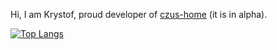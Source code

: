 Hi, I am Krystof, proud developer of <a href="https://github.com/krystofex/czus-home">czus-home</a> (it is in alpha).

[![Top Langs](https://github-readme-stats.vercel.app/api/top-langs/?username=krystofex&layout=compact)](https://github.com/anuraghazra/github-readme-stats)
